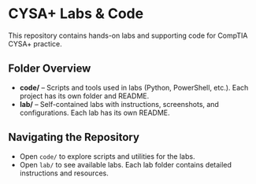 # CYSA+ Labs & Code

This repository contains hands-on labs and supporting code for CompTIA CYSA+ practice.

## Folder Overview

- **code/** – Scripts and tools used in labs (Python, PowerShell, etc.). Each project has its own folder and README.  
- **lab/** – Self-contained labs with instructions, screenshots, and configurations. Each lab has its own README.

## Navigating the Repository

- Open `code/` to explore scripts and utilities for the labs.  
- Open `lab/` to see available labs. Each lab folder contains detailed instructions and resources.
